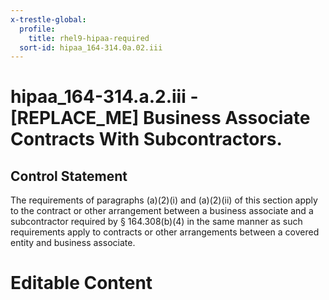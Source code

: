 ```yaml
---
x-trestle-global:
  profile:
    title: rhel9-hipaa-required
  sort-id: hipaa_164-314.0a.02.iii
---
```


# hipaa_164-314.a.2.iii - \[REPLACE_ME\] Business Associate Contracts With Subcontractors.

## Control Statement

The requirements of paragraphs (a)(2)(i) and (a)(2)(ii) of this section apply to the contract or other
arrangement between a business associate and a subcontractor required by § 164.308(b)(4) in the same manner
as such requirements apply to contracts or other arrangements between a covered entity and business
associate.

# Editable Content

<!-- Make additions and edits below -->
<!-- The above represents the contents of the control as received by the profile, prior to additions. -->
<!-- If the profile makes additions to the control, they will appear below. -->
<!-- The above markdown may not be edited but you may edit the content below, and/or introduce new additions to be made by the profile. -->
<!-- If there is a yaml header at the top, parameter values may be edited. Use --set-parameters to incorporate the changes during assembly. -->
<!-- The content here will then replace what is in the profile for this control, after running profile-assemble. -->
<!-- The current profile has no added parts for this control, but you may add new ones here. -->
<!-- Each addition must have a heading either of the form ## Control my_addition_name -->
<!-- or ## Part a. (where the a. refers to one of the control statement labels.) -->
<!-- "## Control" parts are new parts added after the statement part. -->
<!-- "## Part" parts are new parts added into the top-level statement part with that label. -->
<!-- Subparts may be added with nested hash levels of the form ### My Subpart Name -->
<!-- underneath the parent ## Control or ## Part being added -->
<!-- See https://oscal-compass.github.io/compliance-trestle/tutorials/ssp_profile_catalog_authoring/ssp_profile_catalog_authoring for guidance. -->
